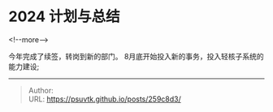 # 2024 计划与总结


&lt;!--more--&gt;

今年完成了续签，转岗到新的部门。
8月底开始投入新的事务，投入轻核子系统的能力建设;

---

> Author:   
> URL: https://psuvtk.github.io/posts/259c8d3/  


